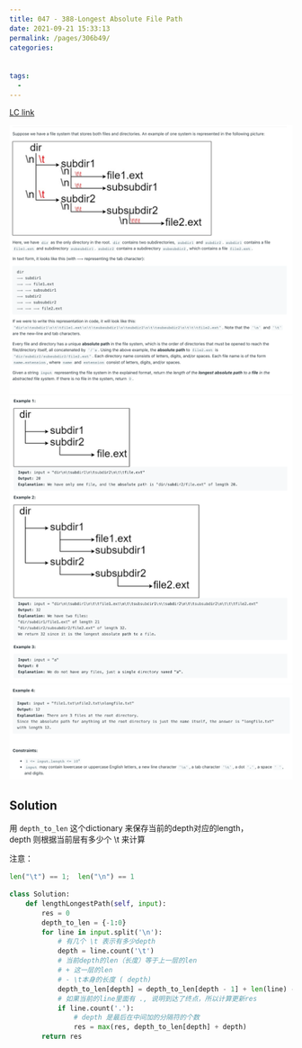 ```yaml
---
title: 047 - 388-Longest Absolute File Path
date: 2021-09-21 15:33:13
permalink: /pages/306b49/
categories:
  

tags:
  - 
---
```

[LC link](https://leetcode.com/problems/longest-absolute-file-path/)

![](https://raw.githubusercontent.com/emmableu/image/master/388-0.png)
![](https://raw.githubusercontent.com/emmableu/image/master/388-1.png)
![](https://raw.githubusercontent.com/emmableu/image/master/388-2.png)


## Solution

用 `depth_to_len` 这个dictionary 来保存当前的depth对应的length，  
depth 则根据当前层有多少个 \t 来计算  

注意：
```python
len("\t") == 1;  len("\n") == 1
```


```python
class Solution:
    def lengthLongestPath(self, input):
        res = 0
        depth_to_len = {-1:0}
        for line in input.split('\n'):
            # 有几个 \t 表示有多少depth
            depth = line.count('\t')
            # 当前depth的len（长度）等于上一层的len
            # + 这一层的len 
            # - \t本身的长度 ( depth)
            depth_to_len[depth] = depth_to_len[depth - 1] + len(line) - depth
            # 如果当前的line里面有 ., 说明到达了终点，所以计算更新res
            if line.count('.'):
                # depth 是最后在中间加的分隔符的个数
                res = max(res, depth_to_len[depth] + depth)
        return res       
```
